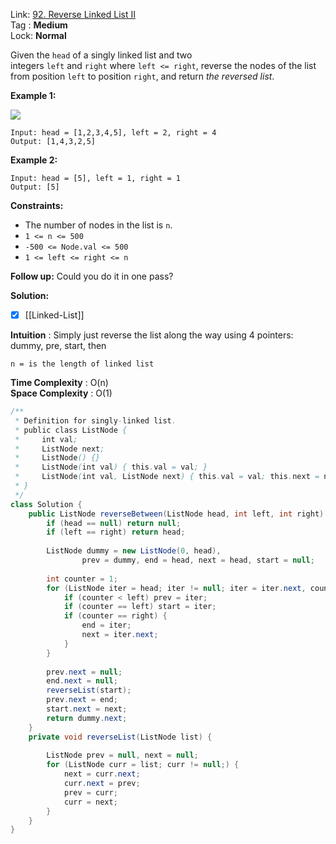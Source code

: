 Link: [92. Reverse Linked List II](https://leetcode.com/problems/reverse-linked-list-ii/) <br>
Tag : **Medium**<br>
Lock: **Normal**

Given the `head` of a singly linked list and two integers `left` and `right` where `left <= right`, reverse the nodes of the list from position `left` to position `right`, and return _the reversed list_.

**Example 1:**

![](https://assets.leetcode.com/uploads/2021/02/19/rev2ex2.jpg)

```
Input: head = [1,2,3,4,5], left = 2, right = 4
Output: [1,4,3,2,5]
```

**Example 2:**

```
Input: head = [5], left = 1, right = 1
Output: [5]
```

**Constraints:**

-   The number of nodes in the list is `n`.
-   `1 <= n <= 500`
-   `-500 <= Node.val <= 500`
-   `1 <= left <= right <= n`

**Follow up:** Could you do it in one pass?


**Solution:**
- [x] [[Linked-List]]

**Intuition** :
Simply just reverse the list along the way using 4 pointers: dummy, pre, start, then

```
n = is the length of linked list
```
**Time Complexity** : O(n)<br>
**Space Complexity** : O(1)

```java
/**
 * Definition for singly-linked list.
 * public class ListNode {
 *     int val;
 *     ListNode next;
 *     ListNode() {}
 *     ListNode(int val) { this.val = val; }
 *     ListNode(int val, ListNode next) { this.val = val; this.next = next; }
 * }
 */
class Solution {
    public ListNode reverseBetween(ListNode head, int left, int right) {
        if (head == null) return null;
        if (left == right) return head;
        
        ListNode dummy = new ListNode(0, head),
                prev = dummy, end = head, next = head, start = null;
        
        int counter = 1;
        for (ListNode iter = head; iter != null; iter = iter.next, counter++) {
            if (counter < left) prev = iter;
            if (counter == left) start = iter;
            if (counter == right) {
                end = iter;
                next = iter.next;
            }
        }
        
        prev.next = null;
        end.next = null;
        reverseList(start);
        prev.next = end;
        start.next = next;
        return dummy.next;
    }
    private void reverseList(ListNode list) {
        
        ListNode prev = null, next = null;
        for (ListNode curr = list; curr != null;) {
            next = curr.next;
            curr.next = prev;
            prev = curr;
            curr = next;
        }
    }
}
```
